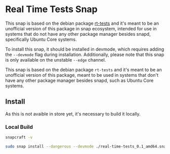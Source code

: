 
# Real Time Tests Snap 

This snap is based on the debian package
[rt-tests](https://wiki.linuxfoundation.org/realtime/documentation/howto/tools/rt-tests)
and it's meant to be an unofficial version of this package in snap ecosystem,
intended for use in systems that do not have any other package manager besides
snapd, specifically Ubuntu Core systems.

To install this snap, it should be installed in devmode, which requires adding
the `--devmode` flag during installation. Additionally, please note that this
snap is only available on the unstable `--edge` channel.

This snap is based on the debian package `rt-tests` and it's meant to be an
unofficial version of this package, meant to be used in systems that don't have
any other package manager besides snapd, such as Ubuntu Core systems.

## Install

As this is not avaible in store yet, it's necessary to build it locally.

### Local Build

```bash
snapcraft -v

sudo snap install --dangerous --devmode ./real-time-tests_0.1_amd64.snap
```